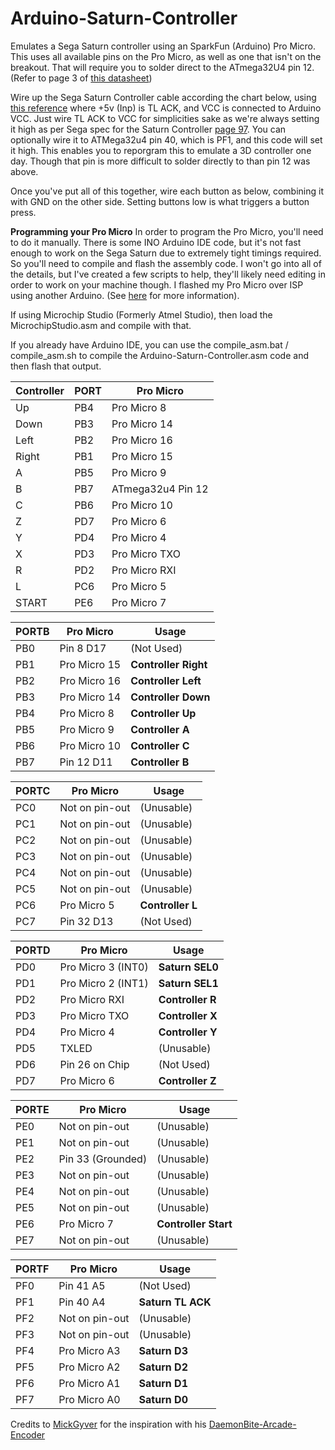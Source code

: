 # Arduino-Saturn-Controller
Emulates a Sega Saturn controller using an SparkFun (Arduino) Pro Micro. This uses all available pins on the Pro Micro, as well as one that isn't on the breakout. That will require you to solder direct to the ATmega32U4 pin 12. (Refer to page 3 of [this datasheet](https://ww1.microchip.com/downloads/en/DeviceDoc/Atmel-7766-8-bit-AVR-ATmega16U4-32U4_Datasheet.pdf))

Wire up the Sega Saturn Controller cable according the chart below, using [this reference](https://gamesx.com/controldata/saturn.htm) where +5v (Inp) is TL ACK, and VCC is connected to Arduino VCC. 
Just wire TL ACK to VCC for simplicities sake as we're always setting it high as per Sega spec for the Saturn Controller [page 97](https://cdn.preterhuman.net/texts/gaming_and_diversion/CONSOLES/sega/ST-169-R1-072694.pdf).
You can optionally wire it to ATMega32u4 pin 40, which is PF1, and this code will set it high. This enables you to reporgram this to emulate a 3D controller one day. Though that pin is more difficult to solder directly to than pin 12 was above.

Once you've put all of this together, wire each button as below, combining it with GND on the other side. Setting buttons low is what triggers a button press.

**Programming your Pro Micro**
In order to program the Pro Micro, you'll need to do it manually. There is some INO Arduino IDE code, but it's not fast enough to work on the Sega Saturn due to extremely tight timings required. So you'll need to compile and flash the assembly code. I won't go into all of the details, but I've created a few scripts to help, they'll likely need editing in order to work on your machine though. I flashed my Pro Micro over ISP using another Arduino. (See [here](https://www.arduino.cc/en/Tutorial/BuiltInExamples/ArduinoISP) for more information).

If using Microchip Studio (Formerly Atmel Studio), then load the MicrochipStudio.asm and compile with that.

If you already have Arduino IDE, you can use the compile_asm.bat / compile_asm.sh to compile the Arduino-Saturn-Controller.asm code and then flash that output.


| Controller | PORT | Pro Micro         |
|------------|------|-------------------|
| Up         | PB4  | Pro Micro 8       |
| Down       | PB3  | Pro Micro 14      |
| Left       | PB2  | Pro Micro 16      |
| Right      | PB1  | Pro Micro 15      |
| A          | PB5  | Pro Micro 9       |
| B          | PB7  | ATmega32u4 Pin 12 |
| C          | PB6  | Pro Micro 10      |
| Z          | PD7  | Pro Micro 6       |
| Y          | PD4  | Pro Micro 4       |
| X          | PD3  | Pro Micro TXO     |
| R          | PD2  | Pro Micro RXI     |
| L          | PC6  | Pro Micro 5       |
| START      | PE6  | Pro Micro 7       |

|PORTB| Pro Micro          | Usage                |
|-----|--------------------|----------------------|
| PB0 | Pin 8  D17         | (Not Used)           |
| PB1 | Pro Micro 15       | **Controller Right** |
| PB2 | Pro Micro 16       | **Controller Left**  |
| PB3 | Pro Micro 14       | **Controller Down**  |
| PB4 | Pro Micro 8        | **Controller Up**    |
| PB5 | Pro Micro 9        | **Controller A**     |
| PB6 | Pro Micro 10       | **Controller C**     |
| PB7 | Pin 12 D11         | **Controller B**     |

|PORTC| Pro Micro          | Usage                |
|-----|--------------------|----------------------|
| PC0 | Not on pin-out     | (Unusable)           |
| PC1 | Not on pin-out     | (Unusable)           |
| PC2 | Not on pin-out     | (Unusable)           |
| PC3 | Not on pin-out     | (Unusable)           |
| PC4 | Not on pin-out     | (Unusable)           |
| PC5 | Not on pin-out     | (Unusable)           |
| PC6 | Pro Micro 5        | **Controller  L**    |
| PC7 | Pin 32 D13         | (Not Used)           |

|PORTD| Pro Micro          | Usage                |
|-----|------------------  |----------------------|
| PD0 | Pro Micro 3 (INT0) | **Saturn SEL0**      |
| PD1 | Pro Micro 2 (INT1) | **Saturn SEL1**      |
| PD2 | Pro Micro RXI      | **Controller R**     |
| PD3 | Pro Micro TXO      | **Controller X**     |
| PD4 | Pro Micro 4        | **Controller Y**     |
| PD5 | TXLED              | (Unusable)           |
| PD6 | Pin 26 on Chip     | (Not Used)           |
| PD7 | Pro Micro 6        | **Controller Z**     |
 
|PORTE| Pro Micro          | Usage                |
|-----|--------------------|----------------------|
| PE0 | Not on pin-out     | (Unusable)           |
| PE1 | Not on pin-out     | (Unusable)           |
| PE2 | Pin 33 (Grounded)  | (Unusable)           |
| PE3 | Not on pin-out     | (Unusable)           |
| PE4 | Not on pin-out     | (Unusable)           |
| PE5 | Not on pin-out     | (Unusable)           |
| PE6 | Pro Micro 7        | **Controller Start** |
| PE7 | Not on pin-out     | (Unusable)           |
 
|PORTF| Pro Micro          | Usage                |
|-----|--------------------|----------------------|
| PF0 | Pin 41 A5          | (Not Used)           |
| PF1 | Pin 40 A4          | **Saturn TL ACK**    |
| PF2 | Not on pin-out     | (Unusable)           |
| PF3 | Not on pin-out     | (Unusable)           |
| PF4 | Pro Micro A3       | **Saturn D3**        |
| PF5 | Pro Micro A2       | **Saturn D2**        |
| PF6 | Pro Micro A1       | **Saturn D1**        |
| PF7 | Pro Micro A0       | **Saturn D0**        |


Credits to [MickGyver](https://github.com/MickGyver) for the inspiration with his [DaemonBite-Arcade-Encoder](https://github.com/MickGyver/DaemonBite-Arcade-Encoder)
